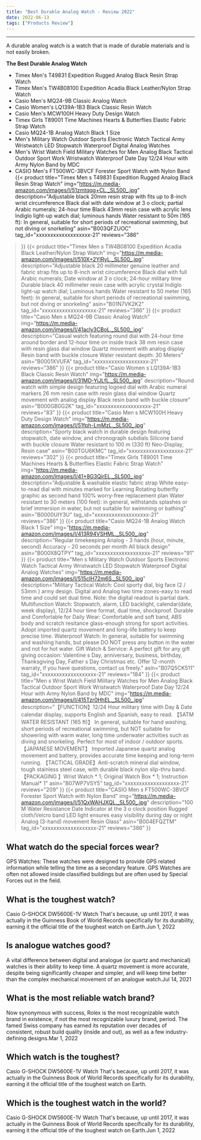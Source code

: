 ```yaml
---
title: "Best Durable Analog Watch - Review 2022"
date: 2022-06-13
tags: ["Products Review"]
---
```


---


A durable analog watch is a watch that is made of durable materials and is not easily broken.

**The Best Durable Analog Watch**
* Timex Men's T49831 Expedition Rugged Analog Black Resin Strap Watch
* Timex Men's TW4B08100 Expedition Acadia Black Leather/Nylon Strap Watch
* Casio Men's MQ24-9B Classic Analog Watch
* Casio Women's LQ139A-1B3 Black Classic Resin Watch
* Casio Men's MCW100H Heavy Duty Design Watch
* Timex Girls T89001 Time Machines Hearts & Butterflies Elastic Fabric Strap Watch
* Casio MQ24-1B Analog Watch Black 1 Size
* Men's Military Watch Outdoor Sports Electronic Watch Tactical Army Wristwatch LED Stopwatch Waterproof Digital Analog Watches
* Men's Wrist Watch Field Military Watches for Men Analog Black Tactical Outdoor Sport Work Wristwatch Waterproof Date Day 12/24 Hour with Army Nylon Band by MDC
* CASIO Men's FT500WC-3BVCF Forester Sport Watch with Nylon Band
{{< product 
title="Timex Men s T49831 Expedition Rugged Analog Black Resin Strap Watch"
img="https://m.media-amazon.com/images/I/51zmtqqg+CL._SL500_.jpg"
description="Adjustable black 20mm resin strap with fits up to 8-inch wrist circumference Black dial with date window at 3 o clock; partial Arabic numerals; 24-hour time Black 43mm resin case with acrylic lens Indiglo light-up watch dial; luminous hands Water resistant to 50m (165 ft): In general, suitable for short periods of recreational swimming, but not diving or snorkeling"
asin="B003QFZUOC"
tag_id="xxxxxxxxxxxxxxxxxxx-21"
reviews="386"
>}} 
{{< product 
title="Timex Men s TW4B08100 Expedition Acadia Black Leather/Nylon Strap Watch"
img="https://m.media-amazon.com/images/I/510X+2YlRyL._SL500_.jpg"
description="Adjustable black 20 millimeter genuine leather and fabric strap fits up to 8-inch wrist circumference Black dial with full Arabic numerals; Date window at 3 o clock; 24-hour military time Durable black 40 millimeter resin case with acrylic crystal Indiglo light-up watch dial; Luminous hands Water resistant to 50 meter (165 feet): In general, suitable for short periods of recreational swimming, but not diving or snorkeling"
asin="B01N7VK2K2"
tag_id="xxxxxxxxxxxxxxxxxxx-21"
reviews="386"
>}} 
{{< product 
title="Casio Men s MQ24-9B Classic Analog Watch"
img="https://m.media-amazon.com/images/I/41acly3CBoL._SL500_.jpg"
description="Casual watch featuring round dial with 24-hour time around border and 12-hour time on inside track 38 mm resin case with resin glass dial window Quartz movement with analog display Resin band with buckle closure Water resistant depth: 30 Meters"
asin="B0001XVUFA"
tag_id="xxxxxxxxxxxxxxxxxxx-21"
reviews="386"
>}} 
{{< product 
title="Casio Women s LQ139A-1B3 Black Classic Resin Watch"
img="https://m.media-amazon.com/images/I/31MD-YiJLfL._SL500_.jpg"
description="Round watch with simple design featuring logoed dial with Arabic numeral markers 26 mm resin case with resin glass dial window Quartz movement with analog display Black resin band with buckle closure"
asin="B000GB0G2K"
tag_id="xxxxxxxxxxxxxxxxxxx-21"
reviews="83"
>}} 
{{< product 
title="Casio Men s MCW100H Heavy Duty Design Watch"
img="https://m.media-amazon.com/images/I/51fph-LmMzL._SL500_.jpg"
description="Sporty black watch in durable design featuring stopwatch, date window, and chronograph subdials Silicone band with buckle closure Water resistant to 100 m (330 ft) Neo-Display, Resin case"
asin="B00TGU6KMC"
tag_id="xxxxxxxxxxxxxxxxxxx-21"
reviews="302"
>}} 
{{< product 
title="Timex Girls T89001 Time Machines Hearts & Butterflies Elastic Fabric Strap Watch"
img="https://m.media-amazon.com/images/I/41+8G3QirEL._SL500_.jpg"
description="Adjustable & washable elastic fabric strap White easy-to-read dial with minutes marked for Learning Rotating butterfly graphic as second hand 100% worry-free replacement plan Water resistant to 30 meters (100 feet): in general, withstands splashes or brief immersion in water, but not suitable for swimming or bathing"
asin="B0000UIY3U"
tag_id="xxxxxxxxxxxxxxxxxxx-21"
reviews="386"
>}} 
{{< product 
title="Casio MQ24-1B Analog Watch Black 1 Size"
img="https://m.media-amazon.com/images/I/413R94VSHML._SL500_.jpg"
description="Regular timekeeping Analog - 3 hands (hour, minute, second) Accuracy - 20 seconds per month All black design"
asin="B000X8QTPY"
tag_id="xxxxxxxxxxxxxxxxxxx-21"
reviews="91"
>}} 
{{< product 
title="Men s Military Watch Outdoor Sports Electronic Watch Tactical Army Wristwatch LED Stopwatch Waterproof Digital Analog Watches"
img="https://m.media-amazon.com/images/I/515cIH72m6S._SL500_.jpg"
description="Military Tactical Watch: Cool sporty dial, big face (2 / 53mm ) army design. Digital and Analog two time zones-easy to read time and could set dual time. Note: the digital readout is partial dark. Multifunction Watch: Stopwatch, alarm, LED backlight, calendar(date, week display), 12/24 hour time format, dual time, shockproof. Durable and Comfortable for Daily Wear: Comfortable and soft band, ABS body and scratch resitance glass-enough strong for sport activities. Adopt imported quartz movement and long-life battery to keep precise time. Waterproof Watch: In general, suitable for swimming and washiing hands, but please DO NOT press any button in the water and not for hot water. Gift Watch & Service: A perfect gift for any gift giving occasion: Valentine s Day, anniversary, business, birthday, Thanksgiving Day, Father s Day Christmas etc. Offer 12-month warraty, if you have questions, contact us freely."
asin="B07Q5CK511"
tag_id="xxxxxxxxxxxxxxxxxxx-21"
reviews="184"
>}} 
{{< product 
title="Men s Wrist Watch Field Military Watches for Men Analog Black Tactical Outdoor Sport Work Wristwatch Waterproof Date Day 12/24 Hour with Army Nylon Band by MDC"
img="https://m.media-amazon.com/images/I/415Tzr0HhEL._SL500_.jpg"
description="【FUNCTION】12/24 Hour military time with Day & Date calendar display, supports English and Spanish, easy to read. 【5ATM WATER RESISTANT (165 ft)】 In general, suitable for hand washing, short periods of recreational swimming, but NOT suitable for showering with warm water, long time underwater activities such as diving and snorkeling. Perfect for most of indoor / outdoor sports. 【JAPANESE MOVEMENT】 Imported Japanese quartz analog movement and battery, provides accurate time keeping and long-term running. 【TACTICAL GRADE】Anti-scratch mineral dial window, tough stainless steel case, with durable black nylon slip-thru band. 【PACKAGING 】Wrist Watch * 1; Original Watch Box * 1; Instruction Manual* 1"
asin="B07WP7VSY5"
tag_id="xxxxxxxxxxxxxxxxxxx-21"
reviews="209"
>}} 
{{< product 
title="CASIO Men s FT500WC-3BVCF Forester Sport Watch with Nylon Band"
img="https://m.media-amazon.com/images/I/51QxWAHJXQL._SL500_.jpg"
description="100 M Water Resistance Date Indicator at the 3 o clock position Rugged cloth/Velcro band LED light ensures easy visibility during day or night Analog (3-hand) movement Resin Glass"
asin="B004EFQZTM"
tag_id="xxxxxxxxxxxxxxxxxxx-21"
reviews="386"
>}} 
## What watch do the special forces wear?
GPS Watches: These watches were designed to provide GPS related information while telling the time as a secondary feature. GPS Watches are often not allowed inside classified buildings but are often used by Special Forces out in the field.

## What is the toughest watch?
Casio G-SHOCK DW5600E-1V Watch That's because, up until 2017, it was actually in the Guinness Book of World Records specifically for its durability, earning it the official title of the toughest watch on Earth.Jun 1, 2022

## Is analogue watches good?
A vital difference between digital and analogue (or quartz and mechanical) watches is their ability to keep time. A quartz movement is more accurate, despite being significantly cheaper and simpler, and will keep time better than the complex mechanical movement of an analogue watch.Jul 14, 2021

## What is the most reliable watch brand?
Now synonymous with success, Rolex is the most recognizable watch brand in existence, if not the most recognizable luxury brand, period. The famed Swiss company has earned its reputation over decades of consistent, robust build quality (inside and out), as well as a few industry-defining designs.Mar 1, 2022

## Which watch is the toughest?
Casio G-SHOCK DW5600E-1V Watch That's because, up until 2017, it was actually in the Guinness Book of World Records specifically for its durability, earning it the official title of the toughest watch on Earth.

## Which is the toughest watch in the world?
Casio G-SHOCK DW5600E-1V Watch That's because, up until 2017, it was actually in the Guinness Book of World Records specifically for its durability, earning it the official title of the toughest watch on Earth.Jun 1, 2022

